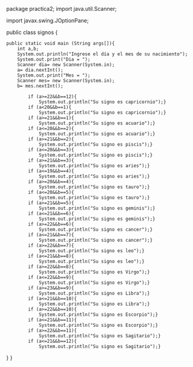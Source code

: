 package practica2;
import java.util.Scanner;

import javax.swing.JOptionPane;

public class signos {
	
	public static void main (String args[]){
		int a,b;
		System.out.println("Ingrese el día y el mes de su nacimiento");
		System.out.print("Dia = ");
		Scanner dia= new Scanner(System.in);
		a= dia.nextInt();
		System.out.print("Mes = ");
		Scanner mes= new Scanner(System.in);
		b= mes.nextInt();
		
			if (a>=22&&b==12){
				System.out.println("Su signo es capricornio");}
			if (a<20&&b==1){
				System.out.println("Su signo es capricornio");}
			if (a>=21&&b==1){
				System.out.println("Su signo es acuario");}
			if (a<=20&&b==2){
				System.out.println("Su signo es acuario");}
			if (a>=21&&b==2){
				System.out.println("Su signo es piscis");}
			if (a<=20&&b==3){
				System.out.println("Su signo es piscis");}
			if (a>=21&&b==3){
				System.out.println("Su signo es aries");}
			if (a<=19&&b==4){
				System.out.println("Su signo es aries");}
			if (a>=20&&b==4){
				System.out.println("Su signo es tauro");}
			if (a<=20&&b==5){
				System.out.println("Su signo es tauro");}
			if (a>=21&&b==5){
				System.out.println("Su signo es geminis");}
			if (a<=21&&b==6){
				System.out.println("Su signo es geminis");}
			if (a>=22&&b==6){
				System.out.println("Su signo es cancer");}
			if (a<=21&&b==7){
				System.out.println("Su signo es cancer");}
			if (a>=22&&b==7){
			    System.out.println("Su signo es leo");}
			if (a<=21&&b==8){
			    System.out.println("Su signo es leo");}
			if (a>=22&&b==8){
				System.out.println("Su signo es Virgo");}
			if (a<=22&&b==9){
				System.out.println("Su signo es Virgo");}
			if (a>=23&&b==9){
				System.out.println("Su signo es Libra");}
			if (a<=21&&b==10){
				System.out.println("Su signo es Libra");}
			if (a>=22&&b==10){
				System.out.println("Su signo es Escorpio");}
			if (a<=21&&b==11){
				System.out.println("Su signo es Escorpio");}
			if (a>=22&&b==11){
				System.out.println("Su signo es Sagitario");}
			if (a<=21&&b==12){
				System.out.println("Su signo es Sagitario");}

}
}
